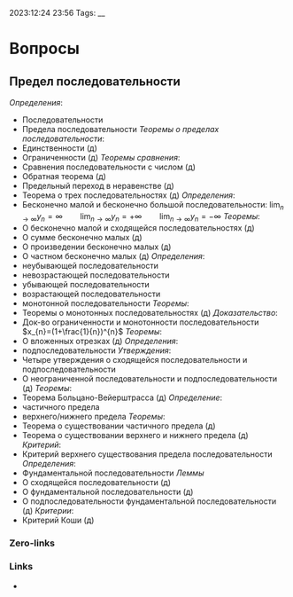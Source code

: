 2023:12:24 23:56
Tags:
__
# Вопросы
## Предел последовательности
*Определения*:
- Последовательности
- Предела последовательности
*Теоремы о пределах последовательности*:
- Единственности (д)
- Ограниченности (д)
*Теоремы сравнения*:
- Сравнения последовательности с числом (д)
- Обратная теорема (д)
- Предельный переход в неравенстве (д)
- Теорема о трех последовательностях (д)
*Определения*:
- Бесконечно малой и бесконечно большой последовательности:
  $\lim_{{n\to\infty}} y_{n} = \infty \qquad \lim_{{n\to\infty}} y_{n} = +\infty \qquad \lim_{{n\to\infty}} y_{n} = -\infty$
*Теоремы*:
- О бесконечно малой и сходящейся последовательностях (д)
- О сумме бесконечно малых (д)
- О произведении бесконечно малых (д)
- О частном бесконечно малых (д)
*Определения*:
- неубывающей последовательности
- невозрастающей последовательности
- убывающей последовательности
- возрастающей последовательности
- монотонной последовательности
*Теоремы*:
- Теоремы о монотонных последовательностях (д)
*Доказательство*:
- Док-во ограниченности и монотонности последовательности $x_{n}=(1+\frac{1}{n})^{n}$
*Теоремы*:
- О вложенных отрезках (д)
*Определения*:
- подпоследовательности
*Утверждения*:
- Четыре утверждения о сходящейся последовательности и подпоследовательности
- О неограниченной последовательности и подпоследовательности (д)
*Теоремы*:
- Теорема Больцано-Вейерштрасса (д)
*Определение*:
- частичного предела
- верхнего/нижнего предела
*Теоремы*:
- Теорема о существовании частичного предела (д)
- Теорема о существовании верхнего и нижнего предела (д)
*Критерий*:
- Критерий верхнего существования предела последовательности
*Определения*:
- Фундаментальной последовательности
*Леммы*
- О сходящейся последовательности (д)
- О фундаментальной последовательности (д)
- О подпоследовательности фундаментальной последовательности (д)
*Критерии*:
- Критерий Коши (д)
### Zero-links

### Links
-